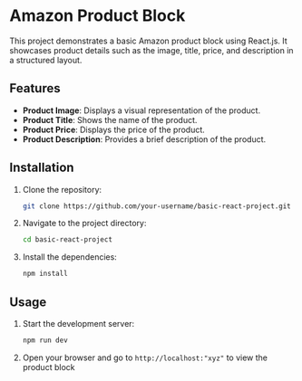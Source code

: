 # Amazon Product Block

This project demonstrates a basic Amazon product block using React.js. It showcases product details such as the image, title, price, and description in a structured layout.

## Features

- **Product Image**: Displays a visual representation of the product.
- **Product Title**: Shows the name of the product.
- **Product Price**: Displays the price of the product.
- **Product Description**: Provides a brief description of the product.

## Installation

1. Clone the repository:
   ```bash
   git clone https://github.com/your-username/basic-react-project.git
   ```
2. Navigate to the project directory:
   ```bash
   cd basic-react-project
   ```
3. Install the dependencies:
   ```bash
   npm install
   ```

## Usage

1. Start the development server:
   ```bash
   npm run dev
   ```
2. Open your browser and go to `http://localhost:"xyz"` to view the product block

